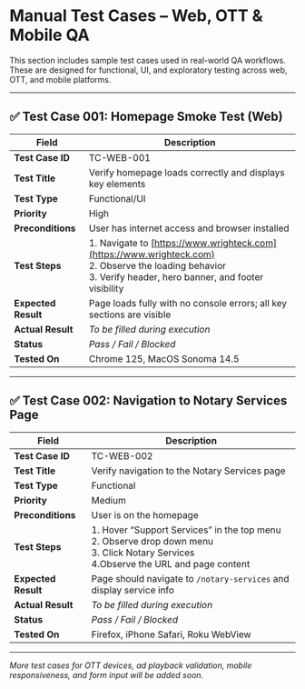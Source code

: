 # Manual Test Cases – Web, OTT & Mobile QA

This section includes sample test cases used in real-world QA workflows. These are designed for functional, UI, and exploratory testing across web, OTT, and mobile platforms.

---

## ✅ Test Case 001: Homepage Smoke Test (Web)

| Field              | Description                                                  |
|-------------------|--------------------------------------------------------------|
| **Test Case ID**   | TC-WEB-001                                                   |
| **Test Title**     | Verify homepage loads correctly and displays key elements    |
| **Test Type**      | Functional/UI                                                |
| **Priority**       | High                                                         |
| **Preconditions**  | User has internet access and browser installed               |
| **Test Steps**     | 1. Navigate to [https://www.wrighteck.com](https://www.wrighteck.com)<br>2. Observe the loading behavior<br>3. Verify header, hero banner, and footer visibility |
| **Expected Result**| Page loads fully with no console errors; all key sections are visible |
| **Actual Result**  | _To be filled during execution_                              |
| **Status**         | _Pass / Fail / Blocked_                                      |
| **Tested On**      | Chrome 125, MacOS Sonoma 14.5                                |

---

## ✅ Test Case 002: Navigation to Notary Services Page

| Field              | Description                                                  |
|-------------------|--------------------------------------------------------------|
| **Test Case ID**   | TC-WEB-002                                                   |
| **Test Title**     | Verify navigation to the Notary Services page                |
| **Test Type**      | Functional                                                   |
| **Priority**       | Medium                                                       |
| **Preconditions**  | User is on the homepage                                      |
| **Test Steps**     | 1. Hover “Support Services” in the top menu<br>2. Observe drop down menu <br>3. Click Notary Services<br> 4.Observe the URL and page content|
| **Expected Result**| Page should navigate to `/notary-services` and display service info |
| **Actual Result**  | _To be filled during execution_                              |
| **Status**         | _Pass / Fail / Blocked_                                      |
| **Tested On**      | Firefox, iPhone Safari, Roku WebView                         |

---

*More test cases for OTT devices, ad playback validation, mobile responsiveness, and form input will be added soon.*
